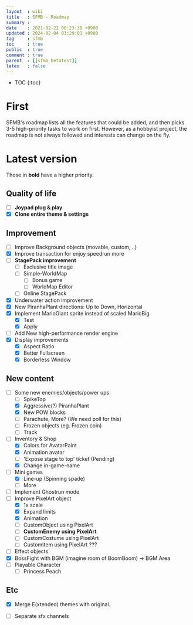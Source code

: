 ```yaml
---
layout  : wiki
title   : SFMB - Roadmap
summary : 
date    : 2021-02-22 00:23:38 +0900
updated : 2024-02-04 03:29:01 +0900
tag     : sfmb
toc     : true
public  : true
comment : true
parent  : [[sfmb_betatest]] 
latex   : false
---
```

* TOC
{:toc}

# First

SFMB's roadmap lists all the features that could be added, and then picks 3-5 high-priority tasks to work on first.
However, as a hobbyist project, the roadmap is not always followed and interests can change on the fly.

# Latest version

Those in **bold** have a higher priority.

## Quality of life

- [ ] **Joypad plug & play**
- [X] **Clone entire theme & settings**

## Improvement

- [ ] Improve Background objects (movable, custom, ..)
- [X] Improve transaction for enjoy speedrun more
- [ ] **StagePack improvement**
	- [ ] Exclusive title image
	- [ ] Simple-WorldMap
		- [ ] Bonus game
		- [ ] WorldMap Editor
	- [ ] Online StagePack
- [X] Underwater action improvement
- [X] New PiranhaPlant directions: Up to Down, Horizontal
- [X] Implement MarioGiant sprite instead of scaled MarioBig
	- [X] Test
	- [X] Apply
- [ ] Add New high-performance render engine
- [X] Display improvements
	- [X] Aspect Ratio
	- [X] Better Fullscreen
	- [X] Borderless Window

## New content

- [ ] Some new enemies/objects/power ups
    - [ ] SpikeTop
    - [X] Aggressive(?) PiranhaPlant
    - [X] New POW blocks
    - [ ] Parachute, More? (We need poll for this)
    - [ ] Frozen objects (eg. Frozen coin)
    - [ ] Track
- [ ] Inventory & Shop 
    - [X] Colors for AvatarPaint
    - [X] Animation avatar
    - [ ] 'Expose stage to top' ticket (Pending)
    - [X] Change in-game-name
- [ ] Mini games
	- [X] Line-up (Spinning spade)
	- [ ] More
- [ ] Implement Ghostrun mode
- [ ] Improve PixelArt object
    - [X] 1x scale
	- [X] Expand limits
	- [X] Animation
    - [ ] CustomObject using PixelArt
    - [ ] **CustomEnemy using PixelArt**
    - [ ] CustomCostume using PixelArt
    - [ ] CustomItem using PixelArt ???
- [ ] Effect objects 
- [X] BossFight with BGM (imagine room of BoomBoom) -> BGM Area
- [ ] Playable Character
    - [ ] Princess Peach

## Etc

- [X] Merge E(xtended) themes with original.
- [ ] Separate sfx channels

